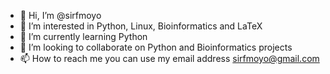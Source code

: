- 👋 Hi, I’m @sirfmoyo
- 👀 I’m interested in Python, Linux, Bioinformatics and LaTeX
- 🌱 I’m currently learning Python
- 💞️ I’m looking to collaborate on Python and Bioinformatics projects
- 📫 How to reach me you can use my email address sirfmoyo@gmail.com

<!---
sirfmoyo/sirfmoyo is a ✨ special ✨ repository because its `README.md` (this file) appears on your GitHub profile.
You can click the Preview link to take a look at your changes.
--->
